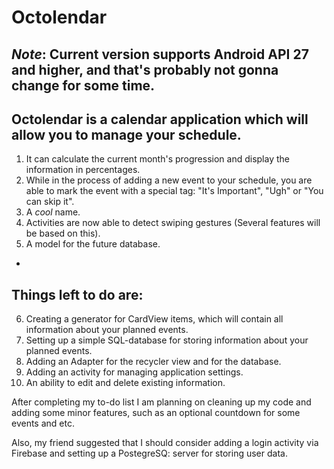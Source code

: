 # Octolendar
*Note*: Current version supports Android API 27 and higher, and that's probably not gonna change for some time.
-
Octolendar is a calendar application which will allow you to manage your schedule.
-
1) It can calculate the current month's progression and display the information in percentages.
2) While in the process of adding a new event to your schedule, you are able to mark the event with a special tag: "It's Important", "Ugh" or "You can skip it".
3) A *cool* name.
4) Activities are now able to detect swiping gestures (Several features will be based on this).
5) A model for the future database.
-
## Things left to do are:
6) Creating a generator for CardView items, which will contain all information about your planned events.
7) Setting up a simple SQL-database for storing information about your planned events.
8) Adding an Adapter for the recycler view and for the database.
9) Adding an activity for managing application settings.
10) An ability to edit and delete existing information.

After completing my to-do list I am planning on cleaning up my code and adding some minor features, such as an optional countdown for some events and etc.

Also, my friend suggested that I should consider adding a login activity via Firebase and setting up a PostegreSQ: server for storing user data. 
